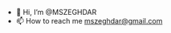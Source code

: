 - 👋 Hi, I’m @MSZEGHDAR
- 📫 How to reach me mszeghdar@gmail.com

<!---
MSZEGHDAR/MSZEGHDAR is a ✨ special ✨ repository because its `README.md` (this file) appears on your GitHub profile.
You can click the Preview link to take a look at your changes.
--->
